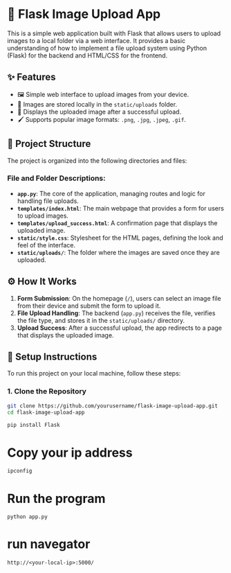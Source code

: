 
# 📸 Flask Image Upload App

This is a simple web application built with Flask that allows users to upload images to a local folder via a web interface. It provides a basic understanding of how to implement a file upload system using Python (Flask) for the backend and HTML/CSS for the frontend.

## ✨ Features

- 🖼️ Simple web interface to upload images from your device.
- 💾 Images are stored locally in the `static/uploads` folder.
- 🎉 Displays the uploaded image after a successful upload.
- 🖌️ Supports popular image formats: `.png`, `.jpg`, `.jpeg`, `.gif`.

## 📁 Project Structure

The project is organized into the following directories and files:



### File and Folder Descriptions:

- **`app.py`**: The core of the application, managing routes and logic for handling file uploads.
- **`templates/index.html`**: The main webpage that provides a form for users to upload images.
- **`templates/upload_success.html`**: A confirmation page that displays the uploaded image.
- **`static/style.css`**: Stylesheet for the HTML pages, defining the look and feel of the interface.
- **`static/uploads/`**: The folder where the images are saved once they are uploaded.

## ⚙️ How It Works

1. **Form Submission**: On the homepage (`/`), users can select an image file from their device and submit the form to upload it.
2. **File Upload Handling**: The backend (`app.py`) receives the file, verifies the file type, and stores it in the `static/uploads/` directory.
3. **Upload Success**: After a successful upload, the app redirects to a page that displays the uploaded image.

## 🚀 Setup Instructions

To run this project on your local machine, follow these steps:

### 1. Clone the Repository

```bash
git clone https://github.com/yourusername/flask-image-upload-app.git
cd flask-image-upload-app

pip install Flask
```

# Copy your ip address
```
ipconfig 
``` 

# Run the program 
````
python app.py
````

# run navegator
````
http://<your-local-ip>:5000/
````